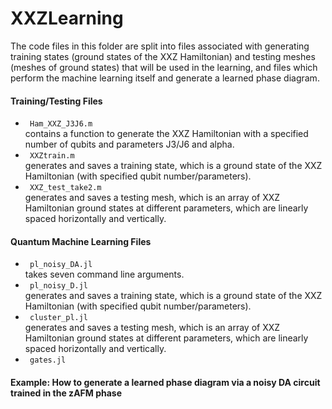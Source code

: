 # XXZLearning

The code files in this folder are split into files associated with generating training states (ground states of the XXZ Hamiltonian) and testing meshes (meshes of ground
states) that will be used in the learning, and files which perform the machine learning itself and generate a learned phase diagram.

#### Training/Testing Files 
<ul>
  <li> <code> Ham_XXZ_J3J6.m </code>  </li> contains a function to generate the XXZ Hamiltonian with a specified number of qubits and parameters J3/J6 and alpha.
  <li> <code> XXZtrain.m  </code> </li> generates and saves a training state, which is a ground state of the XXZ Hamiltonian (with specified qubit number/parameters).
  <li> <code> XXZ_test_take2.m  </code> </li> generates and saves a testing mesh, which is an array of XXZ Hamiltonian ground states at different parameters, which
  are linearly spaced horizontally and vertically.
</ul>

#### Quantum Machine Learning Files
<ul>
  <li> <code> pl_noisy_DA.jl </code>  </li> takes seven command line arguments.
  <li> <code> pl_noisy_D.jl  </code> </li> generates and saves a training state, which is a ground state of the XXZ Hamiltonian (with specified qubit number/parameters).
  <li> <code> cluster_pl.jl </code> </li> generates and saves a testing mesh, which is an array of XXZ Hamiltonian ground states at different parameters, which
  are linearly spaced horizontally and vertically.
  <li> <code> gates.jl  </code> </li> 
</ul>

#### Example: How to generate a learned phase diagram via a noisy DA circuit trained in the zAFM phase


